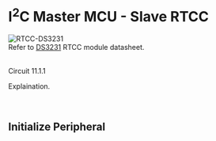 # I<sup>2</sup>C Master MCU - Slave RTCC

![RTCC-DS3231](https://github.com/user-attachments/assets/1a0526c9-6ae8-42f6-818c-b45aaa9ddc68)
<br/>
Refer to [DS3231](https://www.farnell.com/datasheets/2345152.pdf?_gl=1*1p7rxu4*_gcl_aw*R0NMLjE3MjYxMDYzNTIuQ2p3S0NBandfNFMzQmhBQUVpd0FfNjRZaHNVMEF0WnZRZFJON2Fac1l3ajlPZTRrMG80SVZuQXpXWTVyNHk3bFVmZzdMRGo5SGFEd0RSb0NMeG9RQXZEX0J3RQ..*_gcl_au*MTg2Mzg2NDUxNS4xNzI2MTA1NTU4) RTCC module datasheet.
<br/>


<br/>
Circuit 11.1.1
<br/>

Explaination.
<br/>

<br/>

## Initialize Peripheral

<br/>

<br/>
